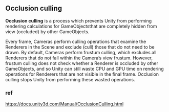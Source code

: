 ## Occlusion culling
**Occlusion culling** is a process which prevents Unity from performing rendering calculations for GameObjectsthat are completely hidden from view (occluded) by other GameObjects.

Every frame, Cameras
 perform culling operations that examine the Renderers in the Scene
 and exclude (cull) those that do not need to be drawn. By default, Cameras perform frustum culling, which excludes all Renderers that do not fall within the Camera’s view frustum. However, frustum culling does not check whether a Renderer is occluded by other GameObjects, and so Unity can still waste CPU and GPU time on rendering operations for Renderers that are not visible in the final frame. Occlusion culling stops Unity from performing these wasted operations.



### ref
https://docs.unity3d.com/Manual/OcclusionCulling.html
